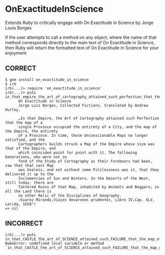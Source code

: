# OnExactitudeInScience

Extends Ruby to critically engage with On Exactitude in Science by Jorge Louis Borges

If the user attempts to call a method on any object, where the name of that method corresponds directly to the main text of On Exactitude in Science, then Ruby will return the formatted text of On Exactitude in Science for your enjoyment

## CORRECT
    $ gem install on_exactitude_in_science
    $ irb
    irb(...)> require 'on_exactitude_in_science'
    irb(...)> puts in_that_empire_the_art_of_cartography_attained_such_perfection_that_the_map_of_a_single_province_occupied_the_entirety_of_a_city_and_the_map_of_the_empire_the_entirety_of_a_province_in_time_those_unconscionable_maps_no_longer_satisfied_and_the_cartographers_guilds_struck_a_map_of_the_empire_whose_size_was_that_of_the_empire_and_which_coincided_point_for_point_with_it_the_following_generations_who_were_not_so_fond_of_the_study_of_cartography_as_their_forebears_had_been_saw_that_that_vast_map_was_useless_and_not_without_some_pitilessness_was_it_that_they_delivered_it_up_to_the_inclemencies_of_sun_and_winters_in_the_deserts_of_the_west_still_today_there_are_tattered_ruins_of_that_map_inhabited_by_animals_and_beggars_in_all_the_land_there_is_no_other_relic_of_the_disciplines_of_geography
          On Exactitude in Science
          Jorge Luis Borges, Collected Fictions, translated by Andrew Hurley.

          …In that Empire, the Art of Cartography attained such Perfection that the map of a
          single Province occupied the entirety of a City, and the map of the Empire, the entirety
          of a Province. In time, those Unconscionable Maps no longer satisfied, and the
          Cartographers Guilds struck a Map of the Empire whose size was that of the Empire, and
          which coincided point for point with it. The following Generations, who were not so
          fond of the Study of Cartography as their Forebears had been, saw that that vast Map
          was Useless, and not without some Pitilessness was it, that they delivered it up to the
          Inclemencies of Sun and Winters. In the Deserts of the West, still today, there are
          Tattered Ruins of that Map, inhabited by Animals and Beggars; in all the Land there is
          no other Relic of the Disciplines of Geography.
          —Suarez Miranda,Viajes devarones prudentes, Libro IV,Cap. XLV, Lerida, 1658")
    => nil

## INCORRECT

    irb(...)> puts in_that_CASTLE_the_art_of_SCIENCE_attained_such_FAILURE_that_the_map_of_a_TON_OF_province.....etc.
    NameError: undefined local variable or method `in_that_CASTLE_the_art_of_SCIENCE_attained_such_FAILURE_that_the_map_of_a_TON_OF_province_.........etc.






